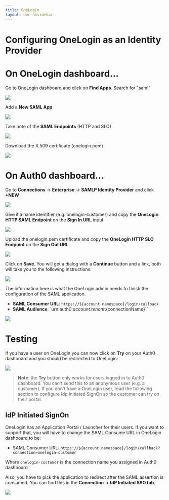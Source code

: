 ```yaml
---
title: OneLogin
layout: doc-nosidebar
---
```

# Configuring OneLogin as an Identity Provider

# On OneLogin dashboard...

Go to OneLogin dashboard and click on **Find Apps**. Search for "saml"

![](/media/articles/saml/identity-providers/onelogin/onelogin-1.png)

Add a **New SAML App**

![](/media/articles/saml/identity-providers/onelogin/onelogin-2.png)

Take note of the **SAML Endpoints** (HTTP and SLO)

![](/media/articles/saml/identity-providers/onelogin/onelogin-3.png)

Download the X.509 certificate (onelogin.pem)

![](/media/articles/saml/identity-providers/onelogin/onelogin-4.png)

# On Auth0 dashboard...

Go to **Connections** -> **Enterprise** -> **SAMLP Identity Provider** and click **+NEW**

![](/media/articles/saml/identity-providers/onelogin/onelogin-5.png)

Give it a name identifier (e.g. onelogin-customer) and copy the **OneLogin HTTP SAML Endpoint** on the **Sign In URL** input

![](/media/articles/saml/identity-providers/onelogin/onelogin-6.png)

Upload the onelogin.pem certificate and copy the **OneLogin HTTP SLO Endpoint** on the **Sign Out URL**.

![](/media/articles/saml/identity-providers/onelogin/onelogin-7.png)

Click on **Save**. You will get a dialog with a **Continue** button and a link, both will take you to the following instructions:

![](/media/articles/saml/identity-providers/onelogin/onelogin-8.png)

The information here is what the OneLogin admin needs to finish the configuration of the SAML application.

* **SAML Consumer URL**: `https://${account.namespace}/login/callback`
* **SAML Audience**: `urn:auth0:${account.tenant}:${connectionName}``

![](/media/articles/saml/identity-providers/onelogin/onelogin-9.png)

# Testing

If you have a user on OneLogin you can now click on **Try** on your Auth0 dashboard and you should be redirected to OneLogin:

![](/media/articles/saml/identity-providers/onelogin/onelogin-10.png)

> **Note**: the **Try** button only works for users logged in to Auth0 dashboard. You can't send this to an anonymous user (e.g. a customer). If you don't have a OneLogin user, read the following section to configure Idp Initiated SignOn so the customer can try on their portal.

## IdP Initiated SignOn

OneLogin has an Application Portal / Launcher for their users. If you want to support that, you will have to change the SAML Consume URL in OneLogin dashboard to be:

* SAML Consumer URL: `https://${account.namespace}/login/callback?connection=onelogin-customer`

Where `onelogin-customer` is the connection name you assigned in Auth0 dashboard

Also, you have to pick the application to redirect after the SAML assertion is consumed. You can find this in the **Connection -> IdP Initiated SSO tab**.

![](/media/articles/saml/identity-providers/onelogin/onelogin-11.png)
